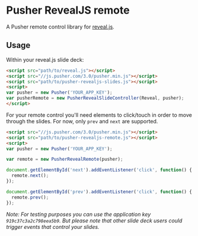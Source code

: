 # Pusher RevealJS remote

A Pusher remote control library for [reveal.js](https://github.com/hakimel/reveal.js/).

## Usage

Within your reveal.js slide deck:

```html
<script src="path/to/reveal.js"></script>
<script src="//js.pusher.com/3.0/pusher.min.js"></script>
<script src="path/to/pusher-revealjs-slides.js"></script>
<script>
var pusher = new Pusher('YOUR_APP_KEY');
var pusherRemote = new PusherRevealSlideController(Reveal, pusher);
</script>
```

For your remote control you'll need elements to click/touch in order to move through the slides. For now, only `prev` and `next` are supported.

```html
<script src="//js.pusher.com/3.0/pusher.min.js"></script>
<script src="path/to/pusher-revealjs-remote.js"></script>
<script>
var pusher = new Pusher('YOUR_APP_KEY');

var remote = new PusherRevealRemote(pusher);

document.getElementById('next').addEventListener('click', function() {
  remote.next();
});

document.getElementById('prev').addEventListener('click', function() {
  remote.prev();
});
```

*Note: For testing purposes you can use the application key `919c37c3a2c798eea5b9`. But please note that other slide deck users could trigger events that control your slides.*
